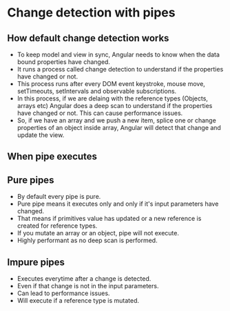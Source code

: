 # Change detection with pipes

## How default change detection works

- To keep model and view in sync, Angular needs to know when the data bound properties have changed.
- It runs a process called change detection to understand if the properties have changed or not.
- This process runs after every DOM event keystroke, mouse move, setTimeouts, setIntervals and observable subscriptions.
- In this process, if we are delaing with the reference types (Objects, arrays etc) Angular does a deep scan to understand if
  the properties have changed or not. This can cause performance issues.
- So, if we have an array and we push a new item, splice one or change properties of an object inside array, Angular will
  detect that change and update the view.


## When pipe executes

## Pure pipes

- By default every pipe is pure.
- Pure pipe means it executes only and only if it's input parameters have changed.
- That means if primitives value has updated or a new reference is created for reference types.
- If you mutate an array or an object, pipe will not execute.
- Highly performant as no deep scan is performed.

## Impure pipes

- Executes everytime after a change is detected.
- Even if that change is not in the input parameters.
- Can lead to performance issues.
- Will execute if a reference type is mutated.
